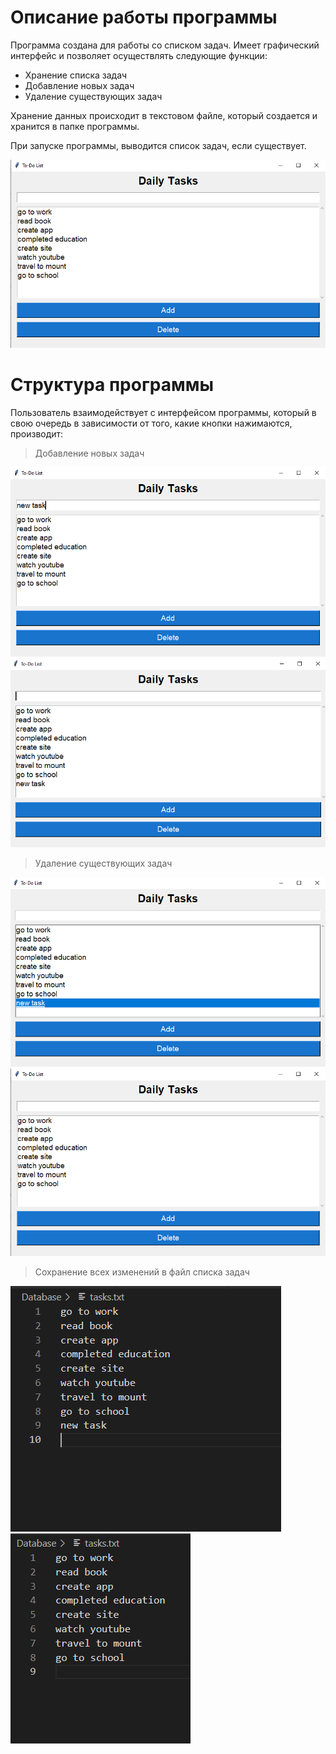 # Описание работы программы

Программа создана для работы со списком задач. Имеет графический интерфейс и позволяет осуществлять следующие функции: 
* Хранение списка задач
* Добавление новых задач
* Удаление существующих задач

Хранение данных происходит в текстовом файле, который создается и хранится в папке программы.

При запуске программы, выводится список задач, если существует.

![Image](1.png)

# Структура программы

Пользователь взаимодействует с интерфейсом программы, который в свою очередь в зависимости от того, какие кнопки нажимаются, производит:
> Добавление новых задач

![Image](2.png)
![Image](3.png)

> Удаление существующих задач

![Image](4.png)
![Image](1.png)

> Сохранение всех изменений в файл списка задач

![Image](5.png)
![Image](6.png)
